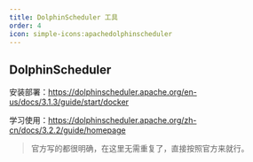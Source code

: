 ```yaml
---
title: DolphinScheduler 工具
order: 4
icon: simple-icons:apachedolphinscheduler
---
```


## DolphinScheduler

安装部署：https://dolphinscheduler.apache.org/en-us/docs/3.1.3/guide/start/docker

学习使用：https://dolphinscheduler.apache.org/zh-cn/docs/3.2.2/guide/homepage

> 官方写的都很明确，在这里无需重复了，直接按照官方来就行。



